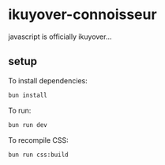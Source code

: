 # ikuyover-connoisseur

javascript is officially ikuyover...

## setup

To install dependencies:

```bash
bun install
```

To run:

```bash
bun run dev
```

To recompile CSS:

```bash
bun run css:build
```
